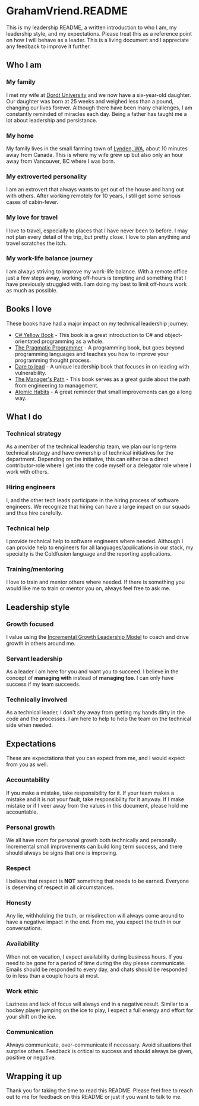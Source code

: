 # GrahamVriend.README

This is my leadership README, a written introduction to who I am, my leadership style, and my expectations.  Please treat this as a reference point on how I will behave as a leader.  This is a living document and I appreciate any feedback to improve it further.

## Who I am

### My family

I met my wife at [Dordt University](https://www.dordt.edu/) and we now have a six-year-old daughter.  Our daughter was born at 25 weeks and weighed less than a pound, changing our lives forever.  Although there have been many challenges, I am constantly reminded of miracles each day.  Being a father has taught me a lot about leadership and persistance.

### My home

My family lives in the small farming town of [Lynden, WA](https://www.google.com/maps/place/Lynden,+WA+98264/@48.9644329,-122.4526089,14z/data=!4m5!3m4!1s0x5485b6fc63dc8e25:0xfe6124ff02d8e1ae!8m2!3d48.9428018!4d-122.4529469), about 10 minutes away from Canada.  This is where my wife grew up but also only an hour away from Vancouver, BC where I was born.

### My extroverted personality

I am an extrovert that always wants to get out of the house and hang out with others.  After working remotely for 10 years, I still get some serious cases of cabin-fever.

### My love for travel

I love to travel, especially to places that I have never been to before.  I may not plan every detail of the trip, but pretty close.  I love to plan anything and travel scratches the itch.

### My work-life balance journey

I am always striving to improve my work-life balance.  With a remote office just a few steps away, working off-hours is tempting and something that I have previously struggled with.  I am doing my best to limit off-hours work as much as possible.

## Books I love

These books have had a major impact on my technical leadership journey.

- [C# Yellow Book](https://www.amazon.com/C-Programming-Yellow-Book-ebook/dp/B00HNSGM9A/ref=sr_1_1?crid=1MM0WZMG9G9IN&keywords=C%23+yellow+book&qid=1666361603&qu=eyJxc2MiOiIwLjkxIiwicXNhIjoiMC44MyIsInFzcCI6IjAuOTUifQ%3D%3D&sprefix=c+yellow+boo%2Caps%2C152&sr=8-1) - This book is a great introduction to C# and object-orientated programming as a whole.
- [The Pragmatic Programmer](https://www.amazon.com/Pragmatic-Programmer-journey-mastery-Anniversary/dp/0135957052/ref=sr_1_1?keywords=the+pragmatic+programmer&qid=1666361676&qu=eyJxc2MiOiIyLjIxIiwicXNhIjoiMS43MSIsInFzcCI6IjEuNzIifQ%3D%3D&sprefix=the+prag%2Caps%2C146&sr=8-1) - A programming book, but goes beyond programming languages and teaches you how to improve your programming thought process.
- [Dare to lead](https://www.amazon.com/Dare-Lead-Brave-Conversations-Hearts/dp/0399592520/ref=sr_1_1?crid=3M3WJYV3Q46B3&keywords=dare+to+lead&qid=1666361740&qu=eyJxc2MiOiIyLjUyIiwicXNhIjoiMi40MCIsInFzcCI6IjIuNDYifQ%3D%3D&sprefix=dare+to+lead%2Caps%2C144&sr=8-1) - A unique leadership book that focuses in on leading with vulnerability.
- [The Manager's Path](https://www.amazon.com/Managers-Path-Leaders-Navigating-Growth/dp/1491973897/ref=sr_1_1?keywords=the+manager%27s+path&qid=1666362178&qu=eyJxc2MiOiIyLjAyIiwicXNhIjoiMS42MCIsInFzcCI6IjEuNzkifQ%3D%3D&sprefix=the+manager%2Caps%2C194&sr=8-1) - This book serves as a great guide about the path from engineering to management.
- [Atomic Habits](https://www.amazon.com/Atomic-Habits-Proven-Build-Break/dp/0735211299/ref=sr_1_1?crid=1K0X6XSWQ0RO6&keywords=atomic+habits&qid=1666362331&qu=eyJxc2MiOiIyLjU5IiwicXNhIjoiMi4zMSIsInFzcCI6IjIuMzcifQ%3D%3D&sprefix=atomic+habit%2Caps%2C174&sr=8-1) - A great reminder that small improvements can go a long way.

## What I do

### Technical strategy

As a member of the technical leadership team, we plan our long-term technical strategy and have ownership of technical initiatives for the department.  Depending on the initiative, this can either be a direct contributor-role where I get into the code myself or a delegator role where I work with others.

### Hiring engineers

I, and the other tech leads participate in the hiring process of software engineers.  We recognize that hiring can have a large impact on our squads and thus hire carefully.

### Technical help

I provide technical help to software engineers where needed.  Although I can provide help to engineers for all languages/applications in our stack, my specialty is the Coldfusion language and the reporting applications.

### Training/mentoring

I love to train and mentor others where needed.  If there is something you would like me to train or mentor you on, always feel free to ask me.

## Leadership style

### Growth focused

I value using the [Incremental Growth Leadership Model](https://tdevroome.medium.com/the-incremental-growth-leadership-model-cef736bebbff#:~:text=What%20is%20the%20Iterative%20Leadership,their%20learning%20and%20career%20goals.) to coach and drive growth in others around me.

### Servant leadership

As a leader I am here for you and want you to succeed.  I believe in the concept of **managing with** instead of **managing too**.  I can only have success if my team succeeds.

### Technically involved

As a technical leader, I don't shy away from getting my hands dirty in the code and the processes.  I am here to help to help the team on the technical side when needed.

## Expectations

These are expectations that you can expect from me, and I would expect from you as well.

### Accountability

If you make a mistake, take responsibility for it.  If your team makes a mistake and it is not your fault, take responsibility for it anyway.  If I make mistake or if I veer away from the values in this document, please hold me accountable.

### Personal growth

We all have room for personal growth both technically and personally.  Incremental small improvements can build long term success, and there should always be signs that one is improving.

### Respect

I believe that respect is **NOT** something that needs to be earned.  Everyone is deserving of respect in all circumstances.

### Honesty

Any lie, withholding the truth, or misdirection will always come around to have a negative impact in the end.  From me, you expect the truth in our conversations.

### Availability

When not on vacation, I expect availability during business hours.  If you need to be gone for a period of time during the day please communicate.  Emails should be responded to every day, and chats should be responded to in less than a couple hours at most.

### Work ethic

Laziness and lack of focus will always end in a negative result.  Similar to a hockey player jumping on the ice to play, I expect a full energy and effort for your shift on the ice.

### Communication

Always communicate, over-communicate if necessary.  Avoid situations that surprise others.  Feedback is critical to success and should always be given, positive or negative.

## Wrapping it up

Thank you for taking the time to read this README.  Please feel free to reach out to me for feedback on this README or just if you want to talk to me.
